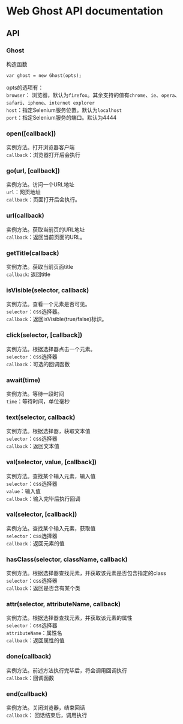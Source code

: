 # Web Ghost API documentation

## API
### Ghost
构造函数  
```
var ghost = new Ghost(opts);
```
opts的选项有：  
`browser`： 浏览器，默认为`firefox`。其余支持的值有`chrome`、`ie`、`opera`、`safari`、`iphone`、`internet explorer`  
`host`：指定Selenium服务位置。默认为`localhost`  
`port`：指定Selenium服务的端口。默认为4444  

### open([callback])  
实例方法。打开浏览器客户端  
`callback`：浏览器打开后会执行  

### go(url, [callback])  
实例方法。访问一个URL地址  
`url`：网页地址  
`callback`：页面打开后会执行。  

### url(callback)  
实例方法。获取当前页的URL地址  
`callback`：返回当前页面的URL。  

### getTitle(callback)  
实例方法。获取当前页面title  
`callback`: 返回title  

### isVisible(selector, callback)  
实例方法。查看一个元素是否可见。  
`selector`：css选择器。  
`callback`：返回isVisible(true/false)标识。  

### click(selector, [callback])  
实例方法。根据选择器点击一个元素。  
`selector`：css选择器  
`callback`：可选的回调函数  

### await(time)  
实例方法。等待一段时间  
`time`：等待时间，单位毫秒  

### text(selector, callback)  
实例方法。根据选择器，获取文本值  
`selector`：css选择器  
`callback`：返回文本值  

### val(selector, value, [callback])  
实例方法。查找某个输入元素，输入值  
`selector`：css选择器  
`value`：输入值  
`callback`：输入完毕后执行回调

### val(selector, [callback])  
实例方法。查找某个输入元素，获取值  
`selector`：css选择器  
`callback`：返回元素的值

### hasClass(selector, className, callback)  
实例方法。根据选择器查找元素，并获取该元素是否包含指定的class  
`selector`：css选择器  
`callback`：返回是否含有某个类

### attr(selector, attributeName, callback)  
实例方法。根据选择器查找元素，并获取该元素的属性  
`selector`：css选择器  
`attributeName`：属性名  
`callback`：返回属性的值  

### done(callback)  
实例方法。前述方法执行完毕后，将会调用回调执行  
`callback`：回调函数  

### end(callback)  
实例方法。关闭浏览器，结束回话  
`callback`： 回话结束后，调用执行  
